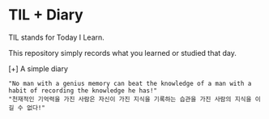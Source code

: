 # TIL + Diary
TIL stands for Today I Learn.

This repository simply records what you learned or studied that day.

[+] A simple diary

```
"No man with a genius memory can beat the knowledge of a man with a habit of recording the knowledge he has!"
"천재적인 기억력을 가진 사람은 자신이 가진 지식을 기록하는 습관을 가진 사람의 지식을 이길 수 없다!"
```
